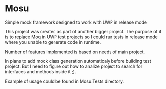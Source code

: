 # Mosu
Simple mock framework designed to work with UWP in release mode

This project was created as part of another bigger project.
The purpose of it is to replace Moq in UWP test projects so I could run tests in release mode where you unable to generate code in runtime.

Number of features implemented is based on needs of main project.

In plans to add mock class generation automaticaly before building test project. But I need to figure out how to analize project to search for interfaces and methods inside it ;).

Example of usage could be found in Mosu.Tests directory.
